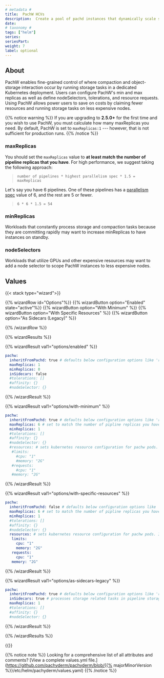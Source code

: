 ```yaml
---
# metadata # 
title:  PachW HCVs
description:  Create a pool of pachd instances that dynamically scale storage task handling. 
date: 
# taxonomy #
tags: ["helm"]
series:
seriesPart:
weight: 7
label: optional
--- 
```


## About

PachW enables fine-grained control of where compaction and object-storage interaction occur by running storage tasks in a dedicated Kubernetes deployment. Users can configure PachW's min and max replicas as well as define nodeSelectors, tolerations, and resource requests. Using PachW allows power users to save on costs by claiming fewer resources and running storage tasks on less expensive nodes.



{{% notice warning %}}
If you are upgrading to **2.5.0+** for the first time and you wish to use PachW, you must calculate how many maxReplicas you need. By default, PachW is set to `maxReplicas:1`  --- however, that is not sufficient for production runs.
{{% /notice %}}


### maxReplicas
You should set the `maxReplicas` value to **at least match the number of pipeline replicas that you have**. For high performance, we suggest taking the following approach:

> `number of pipelines * highest parallelism spec * 1.5 = maxReplicas`

Let's say you have 6 pipelines. One of these pipelines has a [parallelism spec](../../pipeline-spec/parallelism) value of 6, and the rest are 5 or fewer. 

> `6 * 6 * 1.5 = 54`

### minReplicas

Workloads that constantly process storage and compaction tasks because they are committing rapidly may want to increase minReplicas to have instances on standby.

### nodeSelectors

Workloads that utilize GPUs and other expensive resources may want to add a node selector to scope PachW instances to less expensive nodes.



## Values 

{{< stack type="wizard">}}

{{% wizardRow id="Options"%}}
{{% wizardButton option="Enabled"  state="active"%}}
{{% wizardButton option="With Minimum" %}}
{{% wizardButton option="With Specific Resources"  %}}
{{% wizardButton option="As Sidecars (Legacy)"  %}}

{{% /wizardRow %}}

{{% wizardResults %}}

{{% wizardResult val1="options/enabled" %}}

```s
pachw:
  inheritFromPachd: true # defaults below configuration options like 'resources' and 'tolerations' to  values from pachd
  maxReplicas: 1
  minReplicas: 0
  inSidecars: false
  #tolerations: []
  #affinity: {}
  #nodeSelector: {}
  ```

{{% /wizardResult %}}


{{% wizardResult val1="options/with-minimum" %}}
```s
pachw:
  inheritFromPachd: true # defaults below configuration options like 'resources' and 'tolerations' to  values from pachd
  maxReplicas: 6 # set to match the number of pipline replicas you have; sample formula: pipeline count * parallelism = target maxReplicas
  minReplicas: 1
  #tolerations: []
  #affinity: {}
  #nodeSelector: {}
  #resources: # sets kubernetes resource configuration for pachw pods. If not defined, config from pachd is reused. We recommend defining resources when running pachw with a high value of maxReplicas (when formula is: target maxReplicas * 1.5).
   #limits:
     #cpu: "1"
     #memory: "2G"
   #requests:
     #cpu: "1"
   #memory: "2G"
```

{{% /wizardResult %}}

{{% wizardResult val1="options/with-specific-resources" %}}
```s
pachw:
  inheritFromPachd: false # defaults below configuration options like 'resources' and 'tolerations' to  values from pachd
  maxReplicas: 6 # set to match the number of pipline replicas you have; sample formula: pipeline count * parallelism = target maxReplicas
  minReplicas: 1
  #tolerations: []
  #affinity: {}
  #nodeSelector: {}
  resources: # sets kubernetes resource configuration for pachw pods. If not defined, config from pachd is reused. We recommend defining resources when running pachw with a high value of maxReplicas (when formula is: target maxReplicas * 1.5).
   limits:
     cpu: "1"
     memory: "2G"
   requests:
     cpu: "1"
   memory: "2G"
```

{{% /wizardResult %}}

{{% wizardResult val1="options/as-sidecars-legacy" %}}
```s
pachw:
  inheritFromPachd: true # defaults below configuration options like 'resources' and 'tolerations' to  values from pachd
  inSidecars: true # processes storage related tasks in pipeline storage sidecars like version 2.4.2 or less.
  maxReplicas: 1
  #tolerations: []
  #affinity: {}
  #nodeSelector: {}
```

{{% /wizardResult %}}

{{% /wizardResults %}}

{{</stack >}}

{{% notice note %}}
Looking for a comprehensive list of all attributes and comments? [View a complete values.yml file.](https://github.com/pachyderm/pachyderm/blob/{{% majorMinorVersion %}}/etc/helm/pachyderm/values.yaml)
{{% /notice %}}